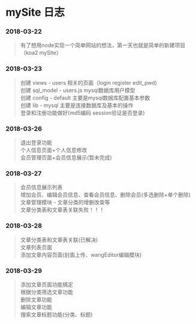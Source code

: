 # mySite 日志

### 2018-03-22 
> 有了想用node实现一个简单网站的想法，第一天也就是简单的新建项目（koa2 mySite）<br/>
### 2018-03-23
> 创建 views - users 相关的页面（login register edit_pwd)<br/>
> 创建 sql_model - users.js mysql数据库用户模型<br/>
> 创建 config - default 主要是mysql数据库配置基本参数<br/>
> 创建 lib - mysql 主要是连接数据库及基本的操作<br/>
> 登录和注册功能做好(md5编码 session验证是否登录)<br/>
### 2018-03-26
> 退出登录功能<br/>
> 个人信息页面+个人信息修改<br/>
> 会员管理页面+会员信息展示(暂未完成)<br/>

### 2018-03-27
> 会员信息展示列表<br/>
> 增加会员、编辑会员信息、查看会员信息、删除会员(多选删除+单个删除)<br/>
> 文章管理模块 - 文章分类的增删改查等<br/>
> 文章分类表和文章表关联失败！！！<br/>

### 2018-03-28
> 文章分类表和文章表关联(已解决)<br/>
> 文章列表页面<br/>
> 添加文章内容页面(封面上传、wangEditor编辑模块)<br/>
### 2018-03-29
> 添加文章页面功能搞定<br/>
> 根据分类筛选文章功能<br/>
> 删除文章功能<br/>
> 编辑文章功能<br/>
> 搜索文章标题功能(分类、标题)<br/>


